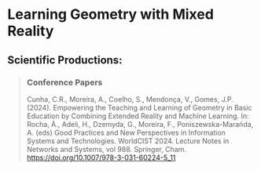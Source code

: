 # Learning Geometry with Mixed Reality

## Scientific Productions:
> ### Conference Papers 
> Cunha, C.R., Moreira, A., Coelho, S., Mendonça, V., Gomes, J.P. (2024). Empowering the Teaching and Learning of Geometry in Basic Education by Combining Extended Reality and Machine Learning. In: Rocha, Á., Adeli, H., Dzemyda, G., Moreira, F., Poniszewska-Marańda, A. (eds) Good Practices and New Perspectives in Information Systems and Technologies. WorldCIST 2024. Lecture Notes in Networks and Systems, vol 988. Springer, Cham. https://doi.org/10.1007/978-3-031-60224-5_11
